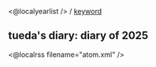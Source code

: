 <@localyearlist /> / [keyword](../keyword/index.html)

## tueda's diary: diary of 2025

<@localrss filename="atom.xml" />
